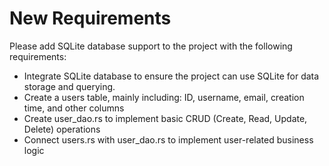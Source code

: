 # New Requirements

Please add SQLite database support to the project with the following requirements:

- Integrate SQLite database to ensure the project can use SQLite for data storage and querying.
- Create a users table, mainly including: ID, username, email, creation time, and other columns
- Create user_dao.rs to implement basic CRUD (Create, Read, Update, Delete) operations
- Connect users.rs with user_dao.rs to implement user-related business logic


